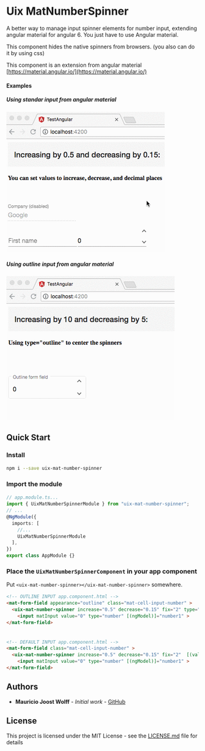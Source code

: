 # Uix MatNumberSpinner

A better way to manage input spinner elements for number input, extending angular material for angular 6. You just have to use Angular material.

This component hides the native spinners from browsers. (you also can do it by using css)

This component is an extension from angular material [https://material.angular.io/](https://material.angular.io/)


#### Examples

##### Using standar input from angular material
![Alt text](https://raw.githubusercontent.com/thiswallz/mat-number-spinner/master/demo.gif?raw=true 'Example 1')

##### Using outline input from angular material

![Alt text](https://raw.githubusercontent.com/thiswallz/mat-number-spinner/master/demo2.gif?raw=true 'Example 2')



## Quick Start

### Install

```bash
npm i --save uix-mat-number-spinner
```


### Import the module

```ts
// app.module.ts...
import { UixMatNumberSpinnerModule } from "uix-mat-number-spinner";
// ...
@NgModule({
  imports: [
    //...
    UixMatNumberSpinnerModule
  ],
})
export class AppModule {}
```

### Place the `UixMatNumberSpinnerComponent` in your app component

Put `<uix-mat-number-spinner></uix-mat-number-spinner>` somewhere.

```html
<!-- OUTLINE INPUT app.component.html -->
<mat-form-field appearance="outline" class="mat-cell-input-number" >
  <uix-mat-number-spinner increase="0.5" decrease="0.15" fix="2" type="outline" [(value)]="number1"></uix-mat-number-spinner>
	<input matInput value="0" type="number" [(ngModel)]="number1" >
</mat-form-field>


<!-- DEFAULT INPUT app.component.html -->
<mat-form-field class="mat-cell-input-number" >
  <uix-mat-number-spinner increase="0.5" decrease="0.15" fix="2"  [(value)]="number1"></uix-mat-number-spinner>
	<input matInput value="0" type="number" [(ngModel)]="number1" >
</mat-form-field>
```

## Authors

- **Mauricio Joost Wolff** - _Initial work_ - [GitHub](https://github.com/thiswallz)

## License

This project is licensed under the MIT License - see the [LICENSE.md](LICENSE.md) file for details